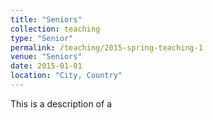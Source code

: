 ```yaml
---
title: "Seniors"
collection: teaching
type: "Senior"
permalink: /teaching/2015-spring-teaching-1
venue: "Seniors"
date: 2015-01-01
location: "City, Country"
---
```


This is a description of a 